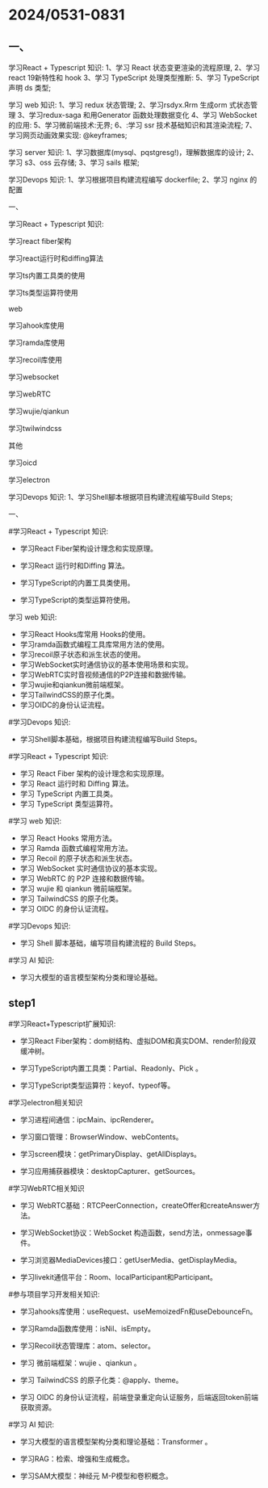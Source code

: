 # 2024/0531-0831



## 一、

学习React + Typescript 知识:
1、学习 React 状态变更渲染的流程原理,
2、学习 react 19新特性和 hook
3、学习 TypeScript 处理类型推断:
5、学习 TypeScript 声明 ds 类型;

学习 web 知识:
1、学习 redux 状态管理;
2、学习rsdyx.Яrm 生成orm 式状态管理
3、学习redux-saga 和用Generator 函数处理数据变化
4、学习 WebSocket 的应用:
5、学习微前端技术:无界;
6、:学习 ssr 技术基础知识和其渲染流程;
7、学习网页动画效果实现: @keyframes;

学习 server 知识:
1、学习数据库(mysql、pqstgresg!)，理解数据库的设计;
2、学习 s3、oss 云存储;
3、学习 sails 框架;

学习Devops 知识:
1、学习根据项目构建流程编写 dockerfile;
2、学习 nginx 的配置



一、

学习React + Typescript 知识:

学习react fiber架构

学习react运行时和diffing算法

学习ts内置工具类的使用

学习ts类型运算符使用



web

学习ahook库使用

学习ramda库使用

学习recoil库使用

学习websocket

学习webRTC

学习wujie/qiankun

学习twilwindcss



其他

学习oicd

学习electron



学习Devops 知识:
1、学习Shell腳本根据项目构建流程编写Build Steps;







一、

#学习React + Typescript 知识:

- 学习React Fiber架构设计理念和实现原理。
- 学习React 运行时和Diffing 算法。

- 学习TypeScript的内置工具类使用。
- 学习TypeScript的类型运算符使用。



学习 web 知识:

- 学习React Hooks库常用 Hooks的使用。
- 学习ramda函数式编程工具库常用方法的使用。
- 学习recoil原子状态和派生状态的使用。
- 学习WebSocket实时通信协议的基本使用场景和实现。
- 学习WebRTC实时音视频通信的P2P连接和数据传输。
- 学习wujie和qiankun微前端框架。
- 学习TailwindCSS的原子化类。
- 学习OIDC的身份认证流程。



#学习Devops 知识:

- 学习Shell脚本基础，根据项目构建流程编写Build Steps。



#学习React + Typescript 知识:

- 学习 React Fiber 架构的设计理念和实现原理。
- 学习 React 运行时和 Diffing 算法。
- 学习 TypeScript 内置工具类。
- 学习 TypeScript 类型运算符。

#学习 web 知识:

- 学习 React Hooks 常用方法。
- 学习 Ramda 函数式编程常用方法。
- 学习 Recoil 的原子状态和派生状态。
- 学习 WebSocket 实时通信协议的基本实现。
- 学习 WebRTC 的 P2P 连接和数据传输。
- 学习 wujie 和 qiankun 微前端框架。
- 学习 TailwindCSS 的原子化类。
- 学习 OIDC 的身份认证流程。

#学习Devops 知识:

- 学习 Shell 脚本基础，编写项目构建流程的 Build Steps。

#学习 AI 知识:

- 学习大模型的语言模型架构分类和理论基础。





## step1

#学习React+Typescript扩展知识:

- 学习React Fiber架构：dom树结构、虚拟DOM和真实DOM、render阶段双缓冲树。

- 学习TypeScript内置工具类：Partial、Readonly、Pick 。

- 学习TypeScript类型运算符：keyof、typeof等。





#学习electron相关知识

- 学习进程间通信：ipcMain、ipcRenderer。

- 学习窗口管理：BrowserWindow、webContents。

- 学习screen模块：getPrimaryDisplay、getAllDisplays。

- 学习应用捕获器模块：desktopCapturer、getSources。





#学习WebRTC相关知识

- 学习 WebRTC基础：RTCPeerConnection，createOffer和createAnswer方法。

- 学习WebSocket协议：WebSocket 构造函数，send方法，onmessage事件。

- 学习浏览器MediaDevices接口：getUserMedia、getDisplayMedia。

- 学习livekit通信平台：Room、localParticipant和Participant。





#参与项目学习开发相关知识:

- 学习ahooks库使用：useRequest、useMemoizedFn和useDebounceFn。

- 学习Ramda函数库使用：isNil、isEmpty。

- 学习Recoil状态管理库：atom、selector。

- 学习 微前端框架：wujie 、qiankun 。

- 学习 TailwindCSS 的原子化类：@apply、theme。

- 学习 OIDC 的身份认证流程，前端登录重定向认证服务，后端返回token前端获取资源。





#学习 AI 知识:

- 学习大模型的语言模型架构分类和理论基础：Transformer 。

- 学习RAG：检索、增强和生成概念。

- 学习SAM大模型：神经元 M-P模型和卷积概念。



